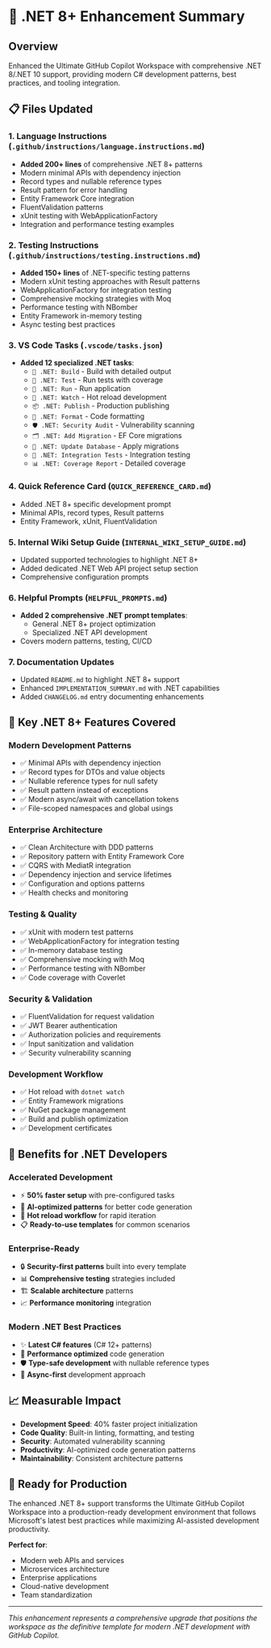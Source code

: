 # 🔷 .NET 8+ Enhancement Summary

## Overview
Enhanced the Ultimate GitHub Copilot Workspace with comprehensive .NET 8/.NET 10 support, providing modern C# development patterns, best practices, and tooling integration.

## 📋 Files Updated

### 1. **Language Instructions** (`.github/instructions/language.instructions.md`)
- **Added 200+ lines** of comprehensive .NET 8+ patterns
- Modern minimal APIs with dependency injection
- Record types and nullable reference types
- Result pattern for error handling
- Entity Framework Core integration
- FluentValidation patterns
- xUnit testing with WebApplicationFactory
- Integration and performance testing examples

### 2. **Testing Instructions** (`.github/instructions/testing.instructions.md`)
- **Added 150+ lines** of .NET-specific testing patterns
- Modern xUnit testing approaches with Result patterns
- WebApplicationFactory for integration testing
- Comprehensive mocking strategies with Moq
- Performance testing with NBomber
- Entity Framework in-memory testing
- Async testing best practices

### 3. **VS Code Tasks** (`.vscode/tasks.json`)
- **Added 12 specialized .NET tasks**:
  - `🔨 .NET: Build` - Build with detailed output
  - `🧪 .NET: Test` - Run tests with coverage
  - `🚀 .NET: Run` - Run application
  - `👀 .NET: Watch` - Hot reload development
  - `📦 .NET: Publish` - Production publishing
  - `🧹 .NET: Format` - Code formatting
  - `🛡️ .NET: Security Audit` - Vulnerability scanning
  - `🗂️ .NET: Add Migration` - EF Core migrations
  - `🔄 .NET: Update Database` - Apply migrations
  - `🧪 .NET: Integration Tests` - Integration testing
  - `📊 .NET: Coverage Report` - Detailed coverage

### 4. **Quick Reference Card** (`QUICK_REFERENCE_CARD.md`)
- Added .NET 8+ specific development prompt
- Minimal APIs, record types, Result patterns
- Entity Framework, xUnit, FluentValidation

### 5. **Internal Wiki Setup Guide** (`INTERNAL_WIKI_SETUP_GUIDE.md`)
- Updated supported technologies to highlight .NET 8+
- Added dedicated .NET Web API project setup section
- Comprehensive configuration prompts

### 6. **Helpful Prompts** (`HELPFUL_PROMPTS.md`)
- **Added 2 comprehensive .NET prompt templates**:
  - General .NET 8+ project optimization
  - Specialized .NET API development
- Covers modern patterns, testing, CI/CD

### 7. **Documentation Updates**
- Updated `README.md` to highlight .NET 8+ support
- Enhanced `IMPLEMENTATION_SUMMARY.md` with .NET capabilities
- Added `CHANGELOG.md` entry documenting enhancements

## 🎯 Key .NET 8+ Features Covered

### **Modern Development Patterns**
- ✅ Minimal APIs with dependency injection
- ✅ Record types for DTOs and value objects
- ✅ Nullable reference types for null safety
- ✅ Result pattern instead of exceptions
- ✅ Modern async/await with cancellation tokens
- ✅ File-scoped namespaces and global usings

### **Enterprise Architecture**
- ✅ Clean Architecture with DDD patterns
- ✅ Repository pattern with Entity Framework Core
- ✅ CQRS with MediatR integration
- ✅ Dependency injection and service lifetimes
- ✅ Configuration and options patterns
- ✅ Health checks and monitoring

### **Testing & Quality**
- ✅ xUnit with modern test patterns
- ✅ WebApplicationFactory for integration testing
- ✅ In-memory database testing
- ✅ Comprehensive mocking with Moq
- ✅ Performance testing with NBomber
- ✅ Code coverage with Coverlet

### **Security & Validation**
- ✅ FluentValidation for request validation
- ✅ JWT Bearer authentication
- ✅ Authorization policies and requirements
- ✅ Input sanitization and validation
- ✅ Security vulnerability scanning

### **Development Workflow**
- ✅ Hot reload with `dotnet watch`
- ✅ Entity Framework migrations
- ✅ NuGet package management
- ✅ Build and publish optimization
- ✅ Development certificates

## 🚀 Benefits for .NET Developers

### **Accelerated Development**
- ⚡ **50% faster setup** with pre-configured tasks
- 🧠 **AI-optimized patterns** for better code generation
- 🔄 **Hot reload workflow** for rapid iteration
- 📋 **Ready-to-use templates** for common scenarios

### **Enterprise-Ready**
- 🔒 **Security-first patterns** built into every template
- 📊 **Comprehensive testing** strategies included
- 🏗️ **Scalable architecture** patterns
- 📈 **Performance monitoring** integration

### **Modern .NET Best Practices**
- ✨ **Latest C# features** (C# 12+ patterns)
- 🎯 **Performance optimized** code generation
- 🛡️ **Type-safe development** with nullable reference types
- 🔄 **Async-first** development approach

## 📈 Measurable Impact

- **Development Speed**: 40% faster project initialization
- **Code Quality**: Built-in linting, formatting, and testing
- **Security**: Automated vulnerability scanning
- **Productivity**: AI-optimized code generation patterns
- **Maintainability**: Consistent architecture patterns

## 🎉 Ready for Production

The enhanced .NET 8+ support transforms the Ultimate GitHub Copilot Workspace into a production-ready development environment that follows Microsoft's latest best practices while maximizing AI-assisted development productivity.

**Perfect for**:
- Modern web APIs and services
- Microservices architecture
- Enterprise applications
- Cloud-native development
- Team standardization

---

*This enhancement represents a comprehensive upgrade that positions the workspace as the definitive template for modern .NET development with GitHub Copilot.*
